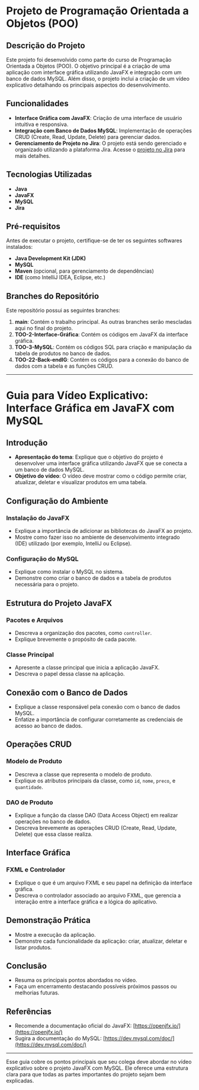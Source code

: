 # Projeto de Programação Orientada a Objetos (POO)

## Descrição do Projeto
Este projeto foi desenvolvido como parte do curso de Programação Orientada a Objetos (POO). O objetivo principal é a criação de uma aplicação com interface gráfica utilizando JavaFX e integração com um banco de dados MySQL. Além disso, o projeto inclui a criação de um vídeo explicativo detalhando os principais aspectos do desenvolvimento.

## Funcionalidades
- **Interface Gráfica com JavaFX**: Criação de uma interface de usuário intuitiva e responsiva.
- **Integração com Banco de Dados MySQL**: Implementação de operações CRUD (Create, Read, Update, Delete) para gerenciar dados.
- **Gerenciamento de Projeto no Jira**: O projeto está sendo gerenciado e organizado utilizando a plataforma Jira. Acesse o [projeto no Jira](https://abner66-team.atlassian.net/) para mais detalhes.

## Tecnologias Utilizadas
- **Java**
- **JavaFX**
- **MySQL**
- **Jira**

## Pré-requisitos
Antes de executar o projeto, certifique-se de ter os seguintes softwares instalados:
- **Java Development Kit (JDK)**
- **MySQL**
- **Maven** (opcional, para gerenciamento de dependências)
- **IDE** (como IntelliJ IDEA, Eclipse, etc.)

## Branches do Repositório
Este repositório possui as seguintes branches:
1. **main**: Contém o trabalho principal. As outras branches serão mescladas aqui no final do projeto.
2. **TOO-2-Interface-Gráfica**: Contém os códigos em JavaFX da interface gráfica.
3. **TOO-3-MySQL**: Contém os códigos SQL para criação e manipulação da tabela de produtos no banco de dados.
4. **TOO-22-Back-endIG**: Contém os códigos para a conexão do banco de dados com a tabela e as funções CRUD.

---

# Guia para Vídeo Explicativo: Interface Gráfica em JavaFX com MySQL

## Introdução
- **Apresentação do tema**: Explique que o objetivo do projeto é desenvolver uma interface gráfica utilizando JavaFX que se conecta a um banco de dados MySQL.
- **Objetivo do vídeo**: O vídeo deve mostrar como o código permite criar, atualizar, deletar e visualizar produtos em uma tabela.

## Configuração do Ambiente

### Instalação do JavaFX
- Explique a importância de adicionar as bibliotecas do JavaFX ao projeto.
- Mostre como fazer isso no ambiente de desenvolvimento integrado (IDE) utilizado (por exemplo, IntelliJ ou Eclipse).

### Configuração do MySQL
- Explique como instalar o MySQL no sistema.
- Demonstre como criar o banco de dados e a tabela de produtos necessária para o projeto.

## Estrutura do Projeto JavaFX

### Pacotes e Arquivos
- Descreva a organização dos pacotes, como `controller`.
- Explique brevemente o propósito de cada pacote.

### Classe Principal
- Apresente a classe principal que inicia a aplicação JavaFX.
- Descreva o papel dessa classe na aplicação.

## Conexão com o Banco de Dados
- Explique a classe responsável pela conexão com o banco de dados MySQL.
- Enfatize a importância de configurar corretamente as credenciais de acesso ao banco de dados.

## Operações CRUD

### Modelo de Produto
- Descreva a classe que representa o modelo de produto.
- Explique os atributos principais da classe, como `id`, `nome`, `preco`, e `quantidade`.

### DAO de Produto
- Explique a função da classe DAO (Data Access Object) em realizar operações no banco de dados.
- Descreva brevemente as operações CRUD (Create, Read, Update, Delete) que essa classe realiza.

## Interface Gráfica

### FXML e Controlador
- Explique o que é um arquivo FXML e seu papel na definição da interface gráfica.
- Descreva o controlador associado ao arquivo FXML, que gerencia a interação entre a interface gráfica e a lógica do aplicativo.

## Demonstração Prática
- Mostre a execução da aplicação.
- Demonstre cada funcionalidade da aplicação: criar, atualizar, deletar e listar produtos.

## Conclusão
- Resuma os principais pontos abordados no vídeo.
- Faça um encerramento destacando possíveis próximos passos ou melhorias futuras.

## Referências
- Recomende a documentação oficial do JavaFX: [https://openjfx.io/](https://openjfx.io/)
- Sugira a documentação do MySQL: [https://dev.mysql.com/doc/](https://dev.mysql.com/doc/)

---

Esse guia cobre os pontos principais que seu colega deve abordar no vídeo explicativo sobre o projeto JavaFX com MySQL. Ele oferece uma estrutura clara para que todas as partes importantes do projeto sejam bem explicadas.

